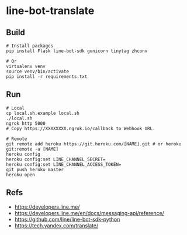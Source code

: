 # line-bot-translate

## Build

```shell
# Install packages
pip install Flask line-bot-sdk gunicorn tinytag zhconv

# Or
virtualenv venv
source venv/bin/activate
pip install -r requirements.txt
```

## Run

```shell
# Local
cp local.sh.example local.sh
./local.sh
ngrok http 5000
# Copy https://XXXXXXXX.ngrok.io/callback to Webhook URL.

# Remote
git remote add heroku https://git.heroku.com/[NAME].git # or heroku git:remote -a [NAME]
heroku config
heroku config:set LINE_CHANNEL_SECRET=
heroku config:set LINE_CHANNEL_ACCESS_TOKEN=
git push heroku master
heroku open
```

## Refs

- https://developers.line.me/
- https://developers.line.me/en/docs/messaging-api/reference/
- https://github.com/line/line-bot-sdk-python
- https://tech.yandex.com/translate/
